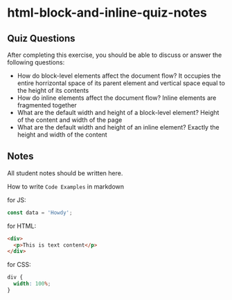 # html-block-and-inline-quiz-notes

## Quiz Questions

After completing this exercise, you should be able to discuss or answer the following questions:

- How do block-level elements affect the document flow?
  It occupies the entire horrizontal space of its parent element and vertical space equal to the height of its contents
- How do inline elements affect the document flow?
  Inline elements are fragmented together
- What are the default width and height of a block-level element?
  Height of the content and width of the page
- What are the default width and height of an inline element?
  Exactly the height and width of the content

## Notes

All student notes should be written here.

How to write `Code Examples` in markdown

for JS:

```javascript
const data = 'Howdy';
```

for HTML:

```html
<div>
  <p>This is text content</p>
</div>
```

for CSS:

```css
div {
  width: 100%;
}
```
